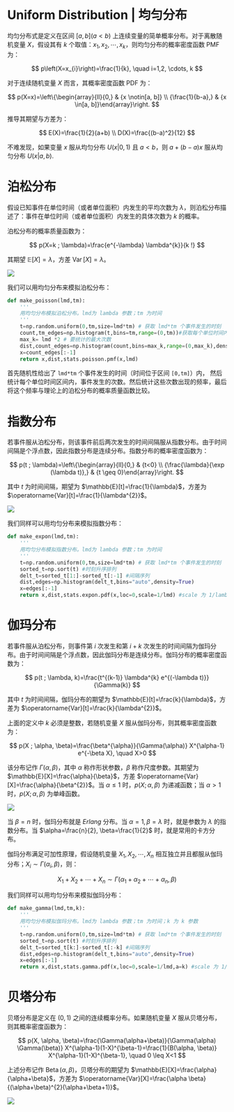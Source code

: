 # Uniform Distribution | 均匀分布

均匀分布式是定义在区间 $[a,b] (a<b)$ 上连续变量的简单概率分布。对于离散随机变量 $X$，假设其有 $k$ 个取值：$x_{1}, x_{2}, \cdots, x_{k}$，则均匀分布的概率密度函数 PMF 为：

$$
p\left(X=x_{i}\right)=\frac{1}{k}, \quad i=1,2, \cdots, k
$$

对于连续随机变量 $X$ 而言，其概率密度函数 PDF 为：

$$
p(X=x)=\left\{\begin{array}{ll}{0,} & {x \notin[a, b]} \\ {\frac{1}{b-a},} & {x \in[a, b]}\end{array}\right.
$$

推导其期望与方差为：

$$
E(X)=\frac{1}{2}(a+b) \\
D(X)=\frac{(b-a)^2}{12}
$$

不难发现，如果变量 $x$ 服从均匀分布 $U(x|0,1)$ 且 $a<b$，则 $a+(b-a)x$ 服从均匀分布 $U(x|a,b)$.

# 泊松分布

假设已知事件在单位时间（或者单位面积）内发生的平均次数为 $\lambda$，则泊松分布描述了：事件在单位时间（或者单位面积）内发生的具体次数为 $k$ 的概率。

泊松分布的概率质量函数为：

$$
p(X=k ; \lambda)=\frac{e^{-\lambda} \lambda^{k}}{k !}
$$

其期望 $\mathbb{E}[X]=\lambda$，方差 $\operatorname{Var}[X]=\lambda$。

![](https://i.postimg.cc/9fHX41b2/image.png)

我们可以用均匀分布来模拟泊松分布：

```py
def make_poisson(lmd,tm):
    '''
    用均匀分布模拟泊松分布。lmd为 lambda 参数；tm 为时间
    '''
    t=np.random.uniform(0,tm,size=lmd*tm) # 获取 lmd*tm 个事件发生的时刻
    count,tm_edges=np.histogram(t,bins=tm,range=(0,tm))#获取每个单位时间内，事件发生的次数
    max_k= lmd *2 # 要统计的最大次数
    dist,count_edges=np.histogram(count,bins=max_k,range=(0,max_k),density=True)
    x=count_edges[:-1]
    return x,dist,stats.poisson.pmf(x,lmd)
```

首先随机性给出了 `lmd*tm` 个事件发生的时间（时间位于区间 `[0,tm]`）内，
然后统计每个单位时间区间内，事件发生的次数。然后统计这些次数出现的频率，最后将这个频率与理论上的泊松分布的概率质量函数比较。

# 指数分布

若事件服从泊松分布，则该事件前后两次发生的时间间隔服从指数分布。由于时间间隔是个浮点数，因此指数分布是连续分布。指数分布的概率密度函数为：

$$
p(t ; \lambda)=\left\{\begin{array}{ll}{0,} & {t<0} \\ {\frac{\lambda}{\exp (\lambda t)},} & {t \geq 0}\end{array}\right.
$$

其中 $t$ 为时间间隔，期望为 $\mathbb{E}[t]=\frac{1}{\lambda}$，方差为 $\operatorname{Var}[t]=\frac{1}{\lambda^{2}}$。

![](https://i.postimg.cc/HL0MjrQS/image.png)

我们同样可以用均匀分布来模拟指数分布：

```py
def make_expon(lmd,tm):
    '''
    用均匀分布模拟指数分布。lmd为 lambda 参数；tm 为时间
    '''
    t=np.random.uniform(0,tm,size=lmd*tm) # 获取 lmd*tm 个事件发生的时刻
    sorted_t=np.sort(t) #时刻升序排列
    delt_t=sorted_t[1:]-sorted_t[:-1] #间隔序列
    dist,edges=np.histogram(delt_t,bins="auto",density=True)
    x=edges[:-1]
    return x,dist,stats.expon.pdf(x,loc=0,scale=1/lmd) #scale 为 1/lambda
```

# 伽玛分布

若事件服从泊松分布，则事件第 $i$ 次发生和第 $i + k$ 次发生的时间间隔为伽玛分布。由于时间间隔是个浮点数，因此伽玛分布是连续分布。伽玛分布的概率密度函数为：

$$
p(t ; \lambda, k)=\frac{t^{(k-1)} \lambda^{k} e^{(-\lambda t)}}{\Gamma(k)}
$$

其中 $t$ 为时间间隔，伽玛分布的期望为 $\mathbb{E}[t]=\frac{k}{\lambda}$，方差为 $\operatorname{Var}[t]=\frac{k}{\lambda^{2}}$。

上面的定义中 $k$ 必须是整数，若随机变量 $X$ 服从伽玛分布，则其概率密度函数为：

$$
p(X ; \alpha, \beta)=\frac{\beta^{\alpha}}{\Gamma(\alpha)} X^{\alpha-1} e^{-\beta X}, \quad X>0
$$

该分布记作 $\Gamma(\alpha, \beta)$，其中 $\alpha$ 称作形状参数，$\beta$ 称作尺度参数。其期望为 $\mathbb{E}[X]=\frac{\alpha}{\beta}$，方差 $\operatorname{Var}[X]=\frac{\alpha}{\beta^{2}}$。当 $\alpha \leq 1$ 时，$p(X ; \alpha, \beta)$ 为递减函数；当 $\alpha>1$ 时，$p(X ; \alpha, \beta)$ 为单峰函数。

![](https://i.postimg.cc/VkGW9Gvx/image.png)

当 $\beta=n$ 时，伽玛分布就是 $Erlang$ 分布。当 $\alpha=1, \beta=\lambda$ 时，就是参数为 $\lambda$ 的指数分布。当 $\alpha=\frac{n}{2}, \beta=\frac{1}{2}$ 时，就是常用的卡方分布。

伽玛分布满足可加性原理，假设随机变量 $X_{1}, X_{2}, \cdots, X_{n}$ 相互独立并且都服从伽玛分布；$X_{i} \sim \Gamma\left(\alpha_{i}, \beta\right)$，则：

$$
X_{1}+X_{2}+\cdots+X_{n} \sim \Gamma\left(\alpha_{1}+\alpha_{2}+\cdots+\alpha_{n}, \beta\right)
$$

我们同样可以用均匀分布来模拟伽玛分布：

```py
def make_gamma(lmd,tm,k):
    '''
    用均匀分布模拟伽玛分布。lmd为 lambda 参数；tm 为时间；k 为 k 参数
    '''
    t=np.random.uniform(0,tm,size=lmd*tm) # 获取 lmd*tm 个事件发生的时刻
    sorted_t=np.sort(t) #时刻升序排列
    delt_t=sorted_t[k:]-sorted_t[:-k] #间隔序列
    dist,edges=np.histogram(delt_t,bins="auto",density=True)
    x=edges[:-1]
    return x,dist,stats.gamma.pdf(x,loc=0,scale=1/lmd,a=k) #scale 为 1/lambda,a 为 k
```

# 贝塔分布

贝塔分布是定义在 $(0,1)$ 之间的连续概率分布。如果随机变量 $X$ 服从贝塔分布，则其概率密度函数为：

$$
p(X, \alpha, \beta)=\frac{\Gamma(\alpha+\beta)}{\Gamma(\alpha) \Gamma(\beta)} X^{\alpha-1}(1-X)^{\beta-1}=\frac{1}{B(\alpha, \beta)} X^{\alpha-1}(1-X)^{\beta-1}, \quad 0 \leq X<1
$$

上述分布记作 $\operatorname{Beta}(\alpha, \beta)$，贝塔分布的期望为 $\mathbb{E}[X]=\frac{\alpha}{\alpha+\beta}$，方差为 $\operatorname{Var}[X]=\frac{\alpha \beta}{(\alpha+\beta)^{2}(\alpha+\beta+1)}$。

![](https://i.postimg.cc/SsqRnqqk/image.png)
